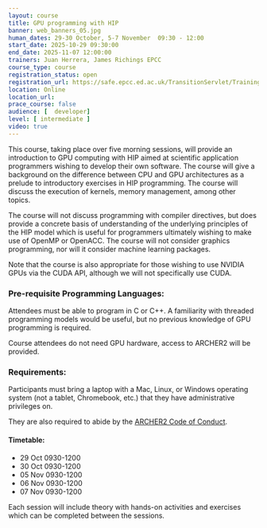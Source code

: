 ```yaml
---
layout: course
title: GPU programming with HIP
banner: web_banners_05.jpg 
human_dates: 29-30 October, 5-7 November  09:30 - 12:00  
start_date: 2025-10-29 09:30:00
end_date: 2025-11-07 12:00:00
trainers: Juan Herrera, James Richings EPCC
course_type: course
registration_status: open
registration_url: https://safe.epcc.ed.ac.uk/TransitionServlet/TrainingCourse/251029-gpu-hip
location: Online
location_url:
prace_course: false
audience: [  developer]
level: [ intermediate ]
video: true
---
```



This course, taking place over five morning sessions, will provide an introduction to GPU computing with HIP aimed at scientific application programmers wishing to develop their own software. The course will give a background on the difference between CPU and GPU architectures as a prelude to introductory exercises in HIP programming. The course will discuss the execution of kernels, memory management, among other topics.

The course will not discuss programming with compiler directives, but does provide a concrete basis of understanding of the underlying principles of the HIP model which is useful for programmers ultimately wishing to make use of OpenMP or OpenACC. The course will not consider graphics programming, nor will it consider machine learning packages.

Note that the course is also appropriate for those wishing to use NVIDIA GPUs via the CUDA API, although we will not specifically use CUDA.

### Pre-requisite Programming Languages:

Attendees must be able to program in C or C++. A familiarity with threaded programming models would be useful, but no previous knowledge of GPU programming is required.

Course attendees do not need GPU hardware, access to ARCHER2 will be provided.

### Requirements:

Participants must bring a laptop with a Mac, Linux, or Windows operating system (not a tablet, Chromebook, etc.) that they have administrative privileges on.

They are also required to abide by the [ARCHER2  Code of Conduct](../../../about/policies/code-of-conduct.html). 


#### Timetable:

- 29 Oct 0930-1200
- 30 Oct 0930-1200
- 05 Nov 0930-1200
- 06 Nov 0930-1200
- 07 Nov 0930-1200

Each session will include theory with hands-on activities and exercises which can be completed between the sessions.


<section id="service">

 
<!--

<h2><a name="materials">Course materials</a></h2>



    <div class="row ">	

		
      <div class="col-xs-6 col-sm-4">
        <a class="ar2_linkbox ar2_linkbox-green" 
          href="https://github.com/EPCCed/archer2-gpu-course  ">
          <strong>Course materials</strong> 
        </a>
      </div>


 
      <div class="col-xs-6 col-sm-4">
        <a class="ar2_linkbox ar2_linkbox-teal" 
          href="https://pad.archer2.ac.uk/p/251029-gpu-hip ">
          <strong>Course Chat</strong>       
        </a>
      </div>
		

 	</div>
		
		
				
-->

<!--
 		
<h2><a name="videos">Videos</a></h2>

<h3>Day 1 </h3>

<h3>Session 1</h3>

<div>
	<iframe title="Video" width="560" height="315" src="https://www.youtube.com/embed/OdgZTJHwqNw" frameborder="0" allow="accelerometer; autoplay; encrypted-media; gyroscope; picture-in-picture" allowfullscreen></iframe>
</div>


<h3>Session 2</h3>

<div>
	<iframe title="Video" width="560" height="315" src="https://www.youtube.com/embed/zgLHUw8D1LQ" frameborder="0" allow="accelerometer; autoplay; encrypted-media; gyroscope; picture-in-picture" allowfullscreen></iframe>
</div>

<h3>Day 2 </h3>

<h3>Session 3</h3>

<div>
	<iframe title="Video" width="560" height="315" src="https://www.youtube.com/embed/JUXN6xuT_Og  " frameborder="0" allow="accelerometer; autoplay; encrypted-media; gyroscope; picture-in-picture" allowfullscreen></iframe>
</div>


<h3>Session 4</h3>

<div>
	<iframe title="Video" width="560" height="315" src="https://www.youtube.com/embed/RvsKPrZ3JMA " frameborder="0" allow="accelerometer; autoplay; encrypted-media; gyroscope; picture-in-picture" allowfullscreen></iframe>
</div>

<h3>Day 3 </h3>
<h3>Session 5</h3>

<div>
	<iframe title="Video" width="560" height="315" src="https://www.youtube.com/embed/HlTo2pxYKzg " frameborder="0" allow="accelerometer; autoplay; encrypted-media; gyroscope; picture-in-picture" allowfullscreen></iframe>
</div>


<h3>Session 6</h3>

<div>
	<iframe title="Video" width="560" height="315" src="https://www.youtube.com/embed/nfRQV5OmZGY " frameborder="0" allow="accelerometer; autoplay; encrypted-media; gyroscope; picture-in-picture" allowfullscreen></iframe>
</div>



-->

<!--


<h2><a name="feedback">Feedback</a></h2>


    <div class="row ">	

      <div class="col-xs-6 col-sm-4">
        <a class="ar2_linkbox ar2_linkbox-teal" 


		   href="https://www.archer2.ac.uk/training/feedback/?course=251029-gpu-hip"

		>
          <strong>Feedback</strong><br/>
          Please let us know what was great about this course and anything we can improve
        </a>
      </div>
    </div>
		
-->
 
</section>


